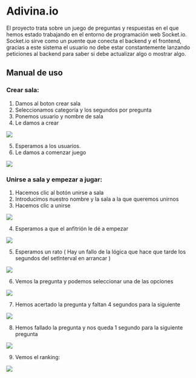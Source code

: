 # Adivina.io
El proyecto trata sobre un juego de preguntas y respuestas en el que hemos estado trabajando en el entorno de programación web Socket.io. Socket.io sirve como un puente que conecta el backend y el frontend, gracias a este sistema el usuario no debe estar constantemente lanzando peticiones al backend para saber si debe actualizar algo o mostrar algo.


## Manual de uso

### Crear sala: 
1. Damos al boton crear sala
2. Seleccionamos categoría y los segundos por pregunta
3. Ponemos usuario y nombre de sala
4. Le damos a crear
 <img src="img/crearSala.png">

5. Esperamos a los usuarios.
6. Le damos a comenzar juego
<img src="img/sala.png">

### Unirse a sala y empezar a jugar:
1. Hacemos clic al botón unirse a sala
2. Introducimos nuestro nombre y la sala a la que queremos unirnos
3. Hacemos clic a unirse
<img src="img/unirseSala.png">

4. Esperamos a que el anfitrión le dé a empezar
<img src="img/listaUsuarios.png">

5. Esperamos un rato ( Hay un fallo de la lógica que hace que tarde los segundos del setInterval en arrancar )

<img src="img/error.png">

6. Vemos la pregunta y podemos seleccionar una de las opciones

<img src="img/pregunta.png">

7. Hemos acertado la pregunta y faltan 4 segundos para la siguiente

<img src="img/respuestaCorrecta.png">


8. Hemos fallado la pregunta y nos queda 1 segundo para la siguiente pregunta
<img src="img/respuestaIncorrecta.png">


9. Vemos el ranking: 
<img src="img/ranking.png">
